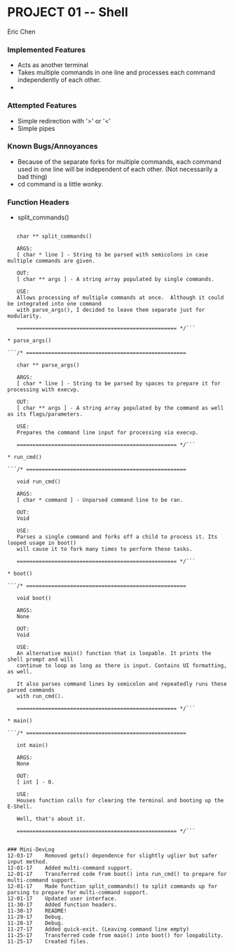 # PROJECT 01 -- Shell
Eric Chen


### Implemented Features
* Acts as another terminal
* Takes multiple commands in one line and processes each command independently of each other.
* 


### Attempted Features
* Simple redirection with '>' or '<'
* Simple pipes


### Known Bugs/Annoyances
* Because of the separate forks for multiple commands, each command used in one line will be independent of each other. (Not necessarily a bad thing)
* cd command is a little wonky.


### Function Headers

* split_commands()

```/* ===================================================

   char ** split_commands()

   ARGS:
   [ char * line ] - String to be parsed with semicolons in case multiple commands are given.
   
   OUT:
   [ char ** args ] - A string array populated by single commands.
   
   USE:
   Allows processing of multiple commands at once.  Although it could be integrated into one command
   with parse_args(), I decided to leave them separate just for modularity.
   
   =================================================== */```

* parse_args()

```/* ===================================================

   char ** parse_args()

   ARGS:
   [ char * line ] - String to be parsed by spaces to prepare it for processing with execvp.

   OUT:
   [ char ** args ] - A string array populated by the command as well as its flags/parameters.

   USE:
   Prepares the command line input for processing via execvp.

   =================================================== */```

* run_cmd()

```/* ===================================================

   void run_cmd()

   ARGS:
   [ char * command ] - Unparsed command line to be ran.

   OUT:
   Void

   USE:
   Parses a single command and forks off a child to process it. Its looped usage in boot()
   will cause it to fork many times to perform these tasks.

   =================================================== */```

* boot()

```/* ===================================================

   void boot()

   ARGS:
   None

   OUT:
   Void

   USE:
   An alternative main() function that is loopable. It prints the shell prompt and will
   continue to loop as long as there is input. Contains UI formatting, as well.

   It also parses command lines by semicolon and repeatedly runs these parsed commands
   with run_cmd().

   =================================================== */```

* main()

```/* ===================================================

   int main()

   ARGS:
   None

   OUT:
   [ int ] - 0.

   USE:
   Houses function calls for clearing the terminal and booting up the E-Shell.
   
   Well, that's about it.

   =================================================== */```


### Mini-DevLog
12-03-17	Removed gets() dependence for slightly uglier but safer input method.
12-01-17	Added multi-command support.
12-01-17	Transferred code from boot() into run_cmd() to prepare for multi-command support.
12-01-17	Made function split_commands() to split commands up for parsing to prepare for multi-command support.
12-01-17	Updated user interface.
11-30-17	Added function headers.
11-30-17	README!
11-29-17	Debug.
11-28-17	Debug.
11-27-17	Added quick-exit. (Leaving command line empty)
11-25-17	Transferred code from main() into boot() for loopability.
11-25-17	Created files.

















